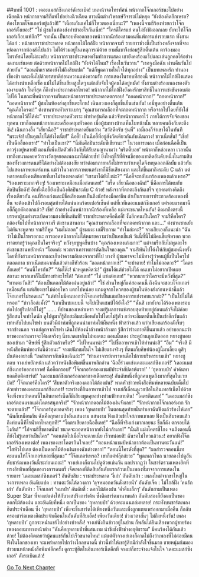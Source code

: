 ##บทที่ 1001 : เดอะแมสก์ซิงเกอร์ดังระเบิด!
บนหน้าจอโทรทัศน์
หน้ากากโจ๊กเกอร์ชนะไปอย่างเฉียดฉิว หน้ากากจามรีก็แพ้ไปอย่างฉิวเฉียด
ชาวเน็ตต่างวิพากษ์วิจารณ์ไม่หยุด
“ยังต้องคิดอีกเหรอ? ต้องโหวตโจ๊กเกอร์อยู่แล้วสิ!”
“เฉือนกันแค่ไม่กี่โหวตเองเนี่ยนะ?”
“เพลงนี้จามรีร้องห่วยกว่าโจ๊กเกอร์ตั้งเยอะ!”
“ใช่ ผู้ชมในห้องส่งทำบ้าอะไรกันเนี่ย!”
“ใครดีใครแย่ คนโง่ยังฟังออกเลย ยังจะให้โจ๊กเกอร์เกือบแพ้อีก?”
จากนั้น เป็นรอบคัดออกของหน้ากากนักร้องสามคนที่แพ้การแข่งรอบแรก
ทั้งสามได้แก่ : หน้ากากราชาประหลาด หน้ากากไม้ใกล้ฝั่ง หน้ากากจามรี
รายการช่วงนี้เป็นช่วงหลังจากที่จางเย่ออกจากห้องส่งไปแล้ว ไม่ได้ร่วมอยู่ในเหตุการณ์ด้วย ยามนี้เขาจึงย่อมรู้สึกตื่นเต้น ตาจ้องมองโทรทัศน์โดยไม่กะพริบ
หน้ากากราชาประหลาดเริ่มทำการแสดง
เขายังคงร้องแร็ปและเล่นลูกคอได้อย่างงดงามเช่นเคย
ต่อด้วยหน้ากากไม้ใกล้ฝั่ง
“ยังจำได้ไหม? เรื่องในวันวาน”
“เธอจูงมือฉัน ผ่านคืนวันไปด้วยกัน”
“ตอนนั้นเราสองยังไม่ถึงสิบแปด”
“แต่ก็พูดความในใจได้ทุกอย่าง”
เป็นบทเพลงรัก
ทำนองเชื่องช้า และเต็มไปด้วยรสชาติอ่อนหวานแห่งความรัก
การแสดงในรอบที่สองนี้ หน้ากากไม้ใกล้ฝั่งแสดงได้อย่างน่าเหลือเชื่อ แม้ไม่ได้ขึ้นเสียงสูงใดๆ แต่กลับจับใจผู้คนได้อยู่หมัด!
ทั้งสามต่างร้องเพลงของตัวเองจบแล้ว
ในที่สุด ก็ถึงช่วงประกาศผลโหวต!
หน้ากากไม้ใกล้ฝั่งยังคงรักษาสิทธิ์ในการแข่งขันรอบต่อไปได้ ในขณะที่หน้ากากจามรีและหน้ากากราชาประหลาดตกรอบ!
“ถอดหน้ากาก!”
“ถอดหน้ากาก!”
“ถอดหน้ากาก!”
ผู้ชมในห้องส่งลุกขึ้นตะโกน!
เฉินกวงเองก็ลุกขึ้นยืนเช่นกัน!
เอมี่พูดอย่างตื่นเต้น “คุณคือใครคะ!”
ต่งซานซานหัวเราะเบาๆ “คุณสามารถเลือกที่จะถอดหน้ากาก หรือจากไปโดยที่ยังใส่หน้ากากไว้ก็ได้ค่ะ”
ราชาประหลาดหัวเราะ ทำท่าครุ่นคิด แล้วจับหน้ากากเอาไว้ ภายใต้การจับจ้องของทุกคน เขาก็ถอดหน้ากากและเครื่องคลุมหัวออก
เมื่อผู้ชมทางบ้านเห็นใบหน้านั้น หลายคนถึงกับตะลึงงัน!
เฉินกวงอึ้ง “เสี่ยวฉือ?”
ราชาประหลาดยิ้มกว้าง “สวัสดีครับ รุ่นพี่”
เอมี่เองก็จำเขาได้ในทันที “พระเจ้า! เป็นคุณไปได้ยังไงเนี่ย!”
ฉืออี้! เป็นฉืออี้ที่อยู่สังกัดเดียวกันกับเฉินกวง!
ชาวเน็ตลั่น!
“เชี่ย! เป็นฉืออี้ของเรา!”
“ทำไมเป็นเขา?”
“นี่มันศิลปินระดับซีเชียวนะ!”
ในวงการเพลง เมื่อก่อนฉืออี้เป็นดาวรุ่งอยู่หลายปี ตอนที่เพิ่งเปิดตัวยังถึงกับได้รับสมญานามว่า ‘พริตตี้บอย’ หน้าตาก็หล่อเหลา เวลานั้นเขาถึงขนาดเคยคว้ารางวัลสุดยอดเพลงมาได้ด้วยซ้ำ! ยิ่งใหญ่ไร้ที่ติจนชื่อของเขาติดอันดับหนึ่งในสามสิบของทั้งวงการดนตรีได้อย่างไม่ต้องสงสัย ทว่าต่อมาภายหลังไม่ทราบว่าเหตุใดจึงหยุดออกอัลบั้ม แล้วหันไปแสดงภาพยนตร์แทน แม้ว่าในวงการภาพยนตร์เขาก็มีชื่อเสียงมาก และไต่ขึ้นมาถึงระดับ C แล้ว แต่หลายคนยังคงเสียดายที่เขาไม่ร้องเพลงต่อ!
“เขามาได้ยังไงน่ะ?”
“ฉืออี้จะกลับมาร้องเพลงแล้วเหรอ?”
“ร้องเพราะมากจริงๆ! ร้องเพราะเหมือนเมื่อก่อนเลย!”
“กรี๊ด เสี่ยวฉือของฉัน!”
นี่คือการได้พบกับศิลปินชื่อดัง!
อีกทั้งฉืออี้ยังเป็นถึงศิลปินระดับ C ด้วย!
หลังจากที่ตกตะลึงกันเสร็จ ทุกคนต่างคิดถึงเรื่องเดียวกัน คนที่ร้องเก่งและมีชื่อเสียงเคยเป็นถึงนักร้องมืออาชีพ ถ้าเป็นรายการประกวดร้องเพลงที่อื่น จะต้องเข้าไปถึงรอบสุดท้ายได้แน่นอนร้อยเปอร์เซ็นต์ แต่ที่เวทีเดอะแมสก์ซิงเกอร์ แค่รอบแรกมาฉืออี้ก็ถูกคัดออกแล้ว? เชี่ย! ถ้าอย่างนั้นหน้ากากนักร้องที่เหลือ แม่งจะขนาดไหนกัน! คิดมาถึงตรงนี้ บรรดาผู้ชมต่างระเบิดความสงสัยขึ้นทันที!
ราชาประหลาดคือฉืออี้!
งั้นอีกคนเป็นใคร?
จามรีคือใคร?
กล้องจับไปที่หน้ากากจามรี
ต่งซานซานถาม “คุณสามารถเลือกที่จะถอดหน้ากาก และ…”
ต่งซานซานยังไม่ทันจะพูดจบ จามรีก็พูด “ผมไม่ถอด”
ผู้ชมผงะ
เอมี่รีบถาม “ทำไมล่ะคะ?”
จางเสียเองก็แนะนำ “ฉันว่าไม่เป็นไรหรอกนะ การถอดหน้ากากไม่ได้หมายความว่าเป็นคนขี้แพ้ วันนี้ที่นี่ไม่มีคนขี้แพ้หรอก พวกเราอยากรู้ว่าคุณเป็นใครจริงๆ”
หวังจุยซูพูดขึ้นบ้าง “คุณร้องเพลงเก่งมาก!”
แต่จามรีกลับไม่พูดอะไร
ต่งซานซานพยักหน้า “โอเคค่ะ พวกเราเคารพการตัดสินใจของคุณ”
จามรีหันไปโค้งให้กับผู้ชมหนึ่งครั้ง โดยที่ยังสวมหน้ากากและเก็บงำความลับลงจากเวทีไป บางที ผู้ชมอาจจะไม่มีทางรู้ว่าคนผู้นี้เป็นใครไปตลอดกาล
ชาวเน็ตชมฉากนี้แล้วต่างก็หัวร้อน
“ถอดหน้ากากเซ่!”
“จะบ้าตาย! ทำไมไม่ถอดวะ?”
“โคตรกั๊กเลย!”
“คนนี้ใครกัน?”
“ล้มโต๊ะ! น่าหงุดหงิดว่ะ!”
ผู้ชมได้แต่ช่วยไม่ได้ คนเขาไม่อยากเปิดเผยสถานะ พวกเขาก็ไม่มีทางทำอะไรได้!
“ต่อเลย!”
“ใช่ แข่งต่อเลย!”
“พวกนายว่าใครจะมีหวังที่สุด?”
“ทานตะวันสิ!”
“ต้องเป็นดอกไม้ต้องฝนอยู่แล้ว!”
“ใช่ ส่วนใหญ่ก็แค่สองคนนี้ ถึงฉันจะชอบโจ๊กเกอร์เหมือนกัน แต่เสียงเขาไม่ค่อยไหว แตกไปหน่อย แถมดูจากโหวตของผู้ชมในห้องส่งก่อนหน้านี้แล้ว โจ๊กเกอร์ไม่รอดแน่”
“แต่ทำไมมีคนบอกว่าโจ๊กเกอร์เป็นแชมป์ของการแข่งรอบแรกล่ะ?”
“เป็นไปไม่ได้หรอก”
“ข่าวลือล่ะมั้ง?”
“เขาเป็นซะแบบนี้ จะไปเป็นแชมป์ได้ยังไง?”
“นั่นสิ เขายังจะได้ร้องเพลงรอบต่อไปอยู่รึเปล่าก็ไม่รู้”
……
ที่บ้านของเหล่าเหรา
จางเย่รู้ผลการแข่งรอบสุดท้ายอยู่ก่อนแล้วจึงไม่ค่อยรู้สึกสนใจเท่าใดนัก ดูไปดูมาก็รู้สึกสะลึมสะลือหลับไปโดยไม่รู้ตัว
กว่าจะลืมตาตื่นก็เป็นเช้าอีกวันแล้ว เขาหลับไปบนโซฟา บนตัวมีผ้าห่มที่ถูกคนนำมาห่มให้ผืนหนึ่ง ฟ้าสว่างแล้ว แว่วเสียงนกร้องดังจิ๊บๆ จากข้างนอก
จางเย่ลุกจากโซฟา เดินไปห้องน้ำล้างหน้าล้างตา รู้สึกว่าร่างกายดีขึ้นมาแล้ว อย่าบอกนะว่า ยาของเหล่าเหราจะได้ผลจริงๆ นี่ขนาดเขากินไม่หมดนะ
ตอนนั้นเอง ประตูบ้านถูกเปิดออก
หยางซูหอบของเข้ามา
“ศิษย์พี่ รู้สึกตัวแล้วหรือ?”
“ไปไหนมาน่ะ?”
“ไปซื้ออาหารเช้าให้ท่านน่ะสิ”
“อืม”
“จริงสิ มีหนังสือพิมพ์ของวันนี้ด้วยนะ”
จางเย่นึกชมในใจ ไม่เสียแรงจริงๆ ที่ตนเก็บศิษย์น้องผู้นี้มาเลี้ยง ดูสิๆ มันต้องอย่างนี้ “เหล่าเหรากับเฉินเฉินล่ะ?”
“ท่านอาจารย์เหราพาเด็กไปกายบริหารยามเช้า” หยางซูตอบ
จางเย่พยักหน้า แล้วคว้าหนังสือพิมพ์ขึ้นมาพลิกอ่าน
‘ฉืออี้ร่วมแข่งเดอะแมสก์ซิงเกอร์!’
‘เดอะแมสก์ซิงเกอร์ออกอากาศ! ฉืออี้ตกรอบ!’
‘โจ๊กเกอร์ครองแชมป์ประจำสัปดาห์แรก!’
‘ ‘กุหลาบป่า’ คำค้นหายอดฮิตติดชาร์ต!’
‘เดอะแมสก์ซิงเกอร์ออกอากาศเดือดระอุ! อันดับหนึ่งที่ถูกคนพูดถึงมากที่สุดในเวยป๋อ!’
‘โจ๊กเกอร์คือใคร?’
‘สืบหาตัวจริงของดอกไม้ต้องฝน!’
พาดหัวข่าวหนังสือพิมพ์หลายฉบับเต็มไปด้วยข่าวของเดอะแมสก์ซิงเกอร์!
ระหว่างที่กินอาหารเช้าไป จางเย่ก็เลื่อนดูเวยป๋อในอินเทอร์เน็ตไปด้วย จึงเพิ่งพบว่าตอนนี้ในอินเทอร์เน็ตก็มีเสียงพูดคุยอย่างท่วมฟ้าทลายดิน!
“โคตรติดเลย!”
“เดอะแมสก์ซิงเกอร์ตอนแรกแม่งโคตรสนุกจริง!”
“รักหน้ากากดอกไม้ต้องฝนจังเลย!”
“รักหน้ากากโจ๊กเกอร์มาก รักจะตายแล้ว!”
“โจ๊กเกอร์สุดยอดจริงๆ เพลง ‘กุหลาบป่า’ ในตอนสุดท้ายนั่นทำเอาฉันฟังแล้วร้องไห้เลย”
“ฉันก็เหมือนกัน ฉันคือกุหลาบป่าอันแสนงาม แสนงาม ฟังแล้วเข้าใจสภาพเขาเลย ฟังเป็นสิบรอบแล้ว ถึงท่อนนี้ทีไรน้ำตาไหลทุกที!”
“โคตรเสียดายฉืออี้เลย!”
“ฉืออี้ที่จริงเก่งมากเลยนะ ชื่อก็ดัง ตกรอบได้ไงกัน!”
“ไอ้จามรีขี้ขลาดนั่น! ขนาดจะถอดหน้ากากยังไม่กล้าเลย!”
“นั่นสิ แม่งโคตรขี้โกง จนถึงตอนนี้ก็ยังไม่รู้เลยว่าเป็นใคร”
“ตอนต่อไปเมื่อไรจะฉายเนี่ย เร็วหน่อยสิ! ฉันรอไม่ไหวแล้วนะ! อยากฟังโจ๊กเกอร์ร้องเพลงต่อ! เพลงของเขาโคตรกินใจเลย!”
“ตอนหน้าแชมป์หน้ากากต้องเป็นทานตะวันแน่!”
“ไสหัวไปเลย ต้องเป็นดอกไม้ต้องฝนของฉันต่างหาก!”
“ตอนนี้ใครดังที่สุด?”
“ผลสำรวจตอนนี้เทคะแนนให้โจ๊กเกอร์เยอะที่สุดนะ”
“โจ๊กเกอร์เหรอ? เขาก็แค่ฟลุ๊กล่ะวะ”
“พูดเหลวไหล นายลองไปดูอันดับชาร์ตเพลงวันนี้ซะก่อนเถอะ!”
จางเย่เองก็ตามไปดูด้วยเช่นกัน ผลปรากฏว่า ในชาร์ตรวมเพลงฮิตที่ทรงอิทธิพลที่สุดของวงการดนตรี เจ็ดเพลงที่ติดสิบอันดับแรกล้วนเป็นเพลงที่มาจากการแสดงในรายการ ‘เดอะแมสก์ซิงเกอร์’!
อันดับสิบ : ราชาประหลาด ‘งี่เง่า’
อันดับเก้า : เพลงใหม่จากขาใหญ่ในวงการเพลง
อันดับแปด : ทานตะวันใต้ดวงดาว ‘ดุจหมอกควันดั่งสายน้ำ’
อันดับเจ็ด : ไม้ใกล้ฝั่ง ‘คนรักเก่า’
อันดับห้า : โจ๊กเกอร์ ‘หมาป่า’
อันดับสี่ : ดอกไม้ต้องฝน ‘ค่ำคืนเล็กๆ’
อันดับสามเป็นเพลง Super Star ที่จางเย่แต่งให้กับวงสปริงการ์เด้น ซึ่งติดชาร์ตมานานแล้ว
อันดับสองก็ยังคงเป็นของดอกไม้ต้องฝน
และอันดับที่หนึ่ง ตกเป็นของ ‘กุหลาบป่า’ ด้วยคะแนนถล่มทลาย!
กระทั่งบนชาร์ตเพลงฮิตประจำเดือน ซึ่ง ‘กุหลาบป่า’ เพิ่งจะขึ้นชาร์ตได้เพียงหนึ่งวันและเพิ่งถูกเผยแพร่ออกมาเมื่อคืน ก็กลับครองชาร์ตเพลงฮิตประจำเดือนในอันดับที่สิบเอ็ด!
เพียงวันเดียว!
ช่วงเวลาสั้นๆ ไม่ถึงหนึ่งวัน!
เพลง ‘กุหลาบป่า’ ถูกกระหน่ำแชร์ไปอย่างบ้าคลั่ง!
จางเย่นั่งกินข้าวอยู่ในบ้าน ก็พลันได้ยินเสียงพวกผู้ชายร้องเพลงลอยมาทางหน้าต่าง “ฉันคือกุหลาบป่าที่แสนงาม น่าชิงชังฟ้าช่างอยุติธรรม”
มีคนร้องได้กันแล้วด้วย!
ไม่ต้องคิดเลยว่าผู้คนแชร์กันไปเร็วขนาดไหน!
แม้แต่ตัวจางเย่เองก็คาดไม่ถึงว่าเพลงที่ไม่ค่อยมีคนฟังในโลกของเขา จะแพร่หลายไปกว้างไกลขนาดนี้ ข่าวนี้ทำให้เขารู้สึกมีกำลังใจขึ้นมาก ชายหนุ่มก้มมองข่าวบนหน้าหนังสือพิมพ์อีกครั้ง ดูกระทู้ฮิตในอินเทอร์เน็ตอีกที จางเย่ก็กระจ่างแจ้งในใจ
‘เดอะแมสก์ซิงเกอร์’ ดังระเบิดแล้ว!


[Go To Next Chapter]( ./102.md)